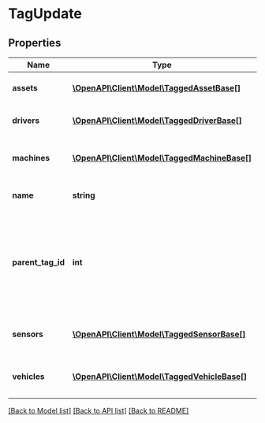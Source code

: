 # TagUpdate

## Properties
Name | Type | Description | Notes
------------ | ------------- | ------------- | -------------
**assets** | [**\OpenAPI\Client\Model\TaggedAssetBase[]**](TaggedAssetBase.md) | The assets that belong to this tag. | [optional] 
**drivers** | [**\OpenAPI\Client\Model\TaggedDriverBase[]**](TaggedDriverBase.md) | The drivers that belong to this tag. | [optional] 
**machines** | [**\OpenAPI\Client\Model\TaggedMachineBase[]**](TaggedMachineBase.md) | The machines that belong to this tag. | [optional] 
**name** | **string** | Updated name of this tag. | [optional] 
**parent_tag_id** | **int** | If this tag is part a hierarchical tag tree as a child tag, the parentTagId is the ID of this tag&#39;s parent tag. | [optional] 
**sensors** | [**\OpenAPI\Client\Model\TaggedSensorBase[]**](TaggedSensorBase.md) | The sensors that belong to this tag. | [optional] 
**vehicles** | [**\OpenAPI\Client\Model\TaggedVehicleBase[]**](TaggedVehicleBase.md) | The vehicles that belong to this tag. | [optional] 

[[Back to Model list]](../README.md#documentation-for-models) [[Back to API list]](../README.md#documentation-for-api-endpoints) [[Back to README]](../README.md)


